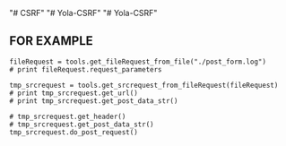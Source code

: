 "# CSRF" 
"# Yola-CSRF" 
"# Yola-CSRF" 

## FOR EXAMPLE

    fileRequest = tools.get_fileRequest_from_file("./post_form.log")
    # print fileRequest.request_parameters

    tmp_srcrequest = tools.get_srcrequest_from_fileRequest(fileRequest)
    # print tmp_srcrequest.get_url()
    # print tmp_srcrequest.get_post_data_str()

    # tmp_srcrequest.get_header()
    # tmp_srcrequest.get_post_data_str()
    tmp_srcrequest.do_post_request()